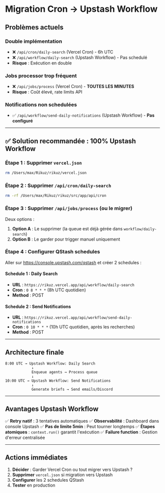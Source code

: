 # Migration Cron → Upstash Workflow

## Problèmes actuels

### Double implémentation

- ❌ `/api/cron/daily-search` (Vercel Cron) - 6h UTC
- ❌ `/api/workflow/daily-search` (Upstash Workflow) - Pas schedulé
- **Risque** : Exécution en double

### Jobs processor trop fréquent

- ❌ `/api/jobs/process` (Vercel Cron) - **TOUTES LES MINUTES**
- **Risque** : Coût élevé, rate limits API

### Notifications non schedulées

- ✅ `/api/workflow/send-daily-notifications` (Upstash Workflow) - **Pas configuré**

---

## ✅ Solution recommandée : 100% Upstash Workflow

### Étape 1 : Supprimer `vercel.json`

```bash
rm /Users/max/Rikuz/rikuz/vercel.json
```

### Étape 2 : Supprimer `/api/cron/daily-search`

```bash
rm -rf /Users/max/Rikuz/rikuz/src/app/api/cron
```

### Étape 3 : Supprimer `/api/jobs/process` (ou le migrer)

Deux options :

1. **Option A** : Le supprimer (la queue est déjà gérée dans `workflow/daily-search`)
2. **Option B** : Le garder pour trigger manuel uniquement

### Étape 4 : Configurer QStash schedules

Aller sur https://console.upstash.com/qstash et créer 2 schedules :

#### Schedule 1 : Daily Search

- **URL** : `https://rikuz.vercel.app/api/workflow/daily-search`
- **Cron** : `0 8 * * *` (8h UTC quotidien)
- **Method** : POST

#### Schedule 2 : Send Notifications

- **URL** : `https://rikuz.vercel.app/api/workflow/send-daily-notifications`
- **Cron** : `0 10 * * *` (10h UTC quotidien, après les recherches)
- **Method** : POST

---

## Architecture finale

```
8:00 UTC → Upstash Workflow: Daily Search
            ↓
            Enqueue agents → Process queue
            ↓
10:00 UTC → Upstash Workflow: Send Notifications
            ↓
            Generate briefs → Send emails/Discord
```

---

## Avantages Upstash Workflow

✅ **Retry natif** : 3 tentatives automatiques
✅ **Observabilité** : Dashboard dans console Upstash
✅ **Pas de limite 5min** : Peut tourner longtemps
✅ **Étapes atomiques** : `context.run()` garantit l'exécution
✅ **Failure function** : Gestion d'erreur centralisée

---

## Actions immédiates

1. **Décider** : Garder Vercel Cron ou tout migrer vers Upstash ?
2. **Supprimer** `vercel.json` si migration vers Upstash
3. **Configurer** les 2 schedules QStash
4. **Tester** en production
